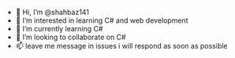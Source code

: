 - 👋 Hi, I’m @shahbaz141
- 👀 I’m interested in learning C# and web development
- 🌱 I’m currently learning C#
- 💞️ I’m looking to collaborate on C#
- 📫 leave me message in issues i will respond as soon as possible

<!---
shahbaz141/shahbaz141 is a ✨ special ✨ repository because its `README.md` (this file) appears on your GitHub profile.
You can click the Preview link to take a look at your changes.
--->
